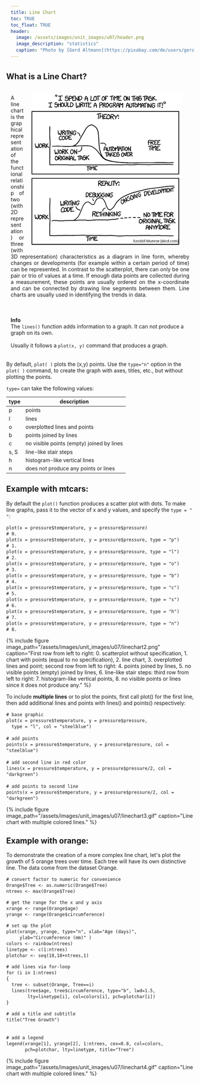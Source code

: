 ```yaml
---
title: Line Chart
toc: TRUE
toc_float: TRUE
header:
  image: /assets/images/unit_images/u07/header.png
  image_description: "statistics"
  caption: "Photo by [Gerd Altmann](https://pixabay.com/de/users/geralt-9301/?utm_source=link-attribution&utm_medium=referral&utm_campaign=image&utm_content=4705451) [from Pixabay](https://pixabay.com/)"
---
```


## What is a Line Chart?
<style>.unit p {text-align: justify;}</style>
<div class="unit">
<img src="linechart1.png" width="404" height="409" align="right" vspace="10" hspace="20">
<p> A line chart is the graphical representation of the functional relationship of two (with 2D representation) or three (with 3D representation) characteristics as a diagram in line form, whereby changes or developments (for example within a certain period of time) can be represented. In contrast to the scatterplot, there can only be one pair or trio of values at a time.  If enough data points are collected during a measurement, these points are usually ordered on the x-coordinate and can be connected by drawing line segments between them. Line charts are usually used in identifying the trends in data.
</p></div>

<html>
<head>
<meta name="viewport" content="width=device-width, initial-scale=1">
<style>
div {
  margin-bottom: 15px;
  padding: 4px 12px;
}

.info {
  background-color: #e7f3fe;
  border-left: 6px solid #2196F3;
}

</style>
</head>
<body>
<div class="info">
  <p><strong>Info</strong>  <br>
  The <code class="language-plaintext highlighter-rouge">lines()</code> function adds information to a graph. It can not produce a graph on its own.   <br><br> Usually it follows a <code class="language-plaintext highlighter-rouge">plot(x, y)</code> command that produces a graph.
  </p>
</div>
</body>
</html>

By default, `plot( )` plots the (x,y) points. Use the `type="n"` option in the `plot( )` command, to create the graph with axes, titles, etc., but without plotting the points.

 `type=` can take the following values:

| type | description |
|---------|-------|
| p | points |
| l | lines |
| o | overplotted lines and points |
| b | points joined by lines |
| c | no visible points (empty) joined by lines  |
| s, S | line-like stair steps |
| h | histogram-like vertical lines |
| n | does not produce any points or lines |

## Example with mtcars:
By default the `plot()` function produces a scatter plot with dots. To make line graphs, pass it to the vector of x and y values, and specify the `type = " "`:
```
plot(x = pressure$temperature, y = pressure$pressure)                  # 0.
plot(x = pressure$temperature, y = pressure$pressure, type = "p")      # 1.
plot(x = pressure$temperature, y = pressure$pressure, type = "l")      # 2.
plot(x = pressure$temperature, y = pressure$pressure, type = "o")      # 3.
plot(x = pressure$temperature, y = pressure$pressure, type = "b")      # 4.
plot(x = pressure$temperature, y = pressure$pressure, type = "c")      # 5.
plot(x = pressure$temperature, y = pressure$pressure, type = "s")      # 6.
plot(x = pressure$temperature, y = pressure$pressure, type = "h")      # 7.
plot(x = pressure$temperature, y = pressure$pressure, type = "n")      # 8.
```
{% include figure image_path="/assets/images/unit_images/u07/linechart2.png" caption="First row from left to right: 0. scatterplot without specification, 1. chart with points (equal to no specification), 2. line chart, 3. overplotted lines and point; second row from left to right: 4. points joined by lines, 5. no visible points (empty) joined by lines, 6. line-like stair steps: third row from left to right: 7. histogram-like vertical points, 8. no visible points or lines since it does not produce any." %}


To include **multiple lines** or to plot the points, first call plot() for the first line, then add additional lines and points with lines() and points() respectively:
```
# base graphic
plot(x = pressure$temperature, y = pressure$pressure,
  type = "l", col = "steelblue")

# add points
points(x = pressure$temperature, y = pressure$pressure, col = "steelblue")

# add second line in red color
lines(x = pressure$temperature, y = pressure$pressure/2, col = "darkgreen")

# add points to second line
points(x = pressure$temperature, y = pressure$pressure/2, col = "darkgreen")
```

{% include figure image_path="/assets/images/unit_images/u07/linechart3.gif" caption="Line chart with multiple colored lines." %}

## Example with orange:
To demonstrate the creation of a more complex line chart, let's plot the growth of 5 orange trees over time. Each tree will have its own distinctive line. The data come from the dataset Orange.
```
# convert factor to numeric for convenience
Orange$Tree <- as.numeric(Orange$Tree)
ntrees <- max(Orange$Tree)
```
```
# get the range for the x and y axis
xrange <- range(Orange$age)
yrange <- range(Orange$circumference)
```
```
# set up the plot
plot(xrange, yrange, type="n", xlab="Age (days)",
     ylab="Circumference (mm)" )
colors <- rainbow(ntrees)
linetype <- c(1:ntrees)
plotchar <- seq(18,18+ntrees,1)
```
```
# add lines via for-loop
for (i in 1:ntrees)
{
  tree <- subset(Orange, Tree==i)
  lines(tree$age, tree$circumference, type="b", lwd=1.5,
        lty=linetype[i], col=colors[i], pch=plotchar[i])
}
```
```
# add a title and subtitle
title("Tree Growth")


# add a legend
legend(xrange[1], yrange[2], 1:ntrees, cex=0.8, col=colors,
       pch=plotchar, lty=linetype, title="Tree")
```

{% include figure image_path="/assets/images/unit_images/u07/linechart4.gif" caption="Line chart with multiple colored lines." %}
